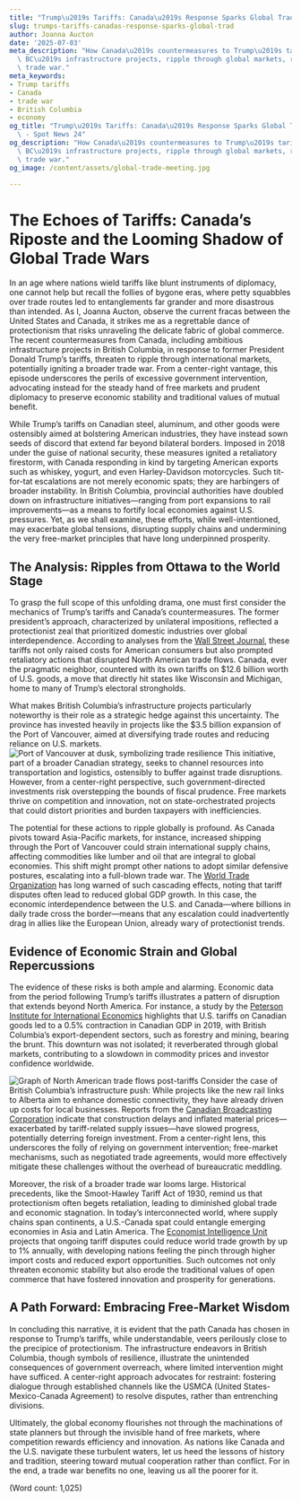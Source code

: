 ```yaml
---
title: "Trump\u2019s Tariffs: Canada\u2019s Response Sparks Global Trade Tensions"
slug: trumps-tariffs-canadas-response-sparks-global-trad
author: Joanna Aucton
date: '2025-07-03'
meta_description: "How Canada\u2019s countermeasures to Trump\u2019s tariffs, including\
  \ BC\u2019s infrastructure projects, ripple through global markets, risking a broader\
  \ trade war."
meta_keywords:
- Trump tariffs
- Canada
- trade war
- British Columbia
- economy
og_title: "Trump\u2019s Tariffs: Canada\u2019s Response Sparks Global Trade Tensions\
  \ - Spot News 24"
og_description: "How Canada\u2019s countermeasures to Trump\u2019s tariffs, including\
  \ BC\u2019s infrastructure projects, ripple through global markets, risking a broader\
  \ trade war."
og_image: /content/assets/global-trade-meeting.jpg

---
```

# The Echoes of Tariffs: Canada’s Riposte and the Looming Shadow of Global Trade Wars

In an age where nations wield tariffs like blunt instruments of diplomacy, one cannot help but recall the follies of bygone eras, where petty squabbles over trade routes led to entanglements far grander and more disastrous than intended. As I, Joanna Aucton, observe the current fracas between the United States and Canada, it strikes me as a regrettable dance of protectionism that risks unraveling the delicate fabric of global commerce. The recent countermeasures from Canada, including ambitious infrastructure projects in British Columbia, in response to former President Donald Trump’s tariffs, threaten to ripple through international markets, potentially igniting a broader trade war. From a center-right vantage, this episode underscores the perils of excessive government intervention, advocating instead for the steady hand of free markets and prudent diplomacy to preserve economic stability and traditional values of mutual benefit.

While Trump’s tariffs on Canadian steel, aluminum, and other goods were ostensibly aimed at bolstering American industries, they have instead sown seeds of discord that extend far beyond bilateral borders. Imposed in 2018 under the guise of national security, these measures ignited a retaliatory firestorm, with Canada responding in kind by targeting American exports such as whiskey, yogurt, and even Harley-Davidson motorcycles. Such tit-for-tat escalations are not merely economic spats; they are harbingers of broader instability. In British Columbia, provincial authorities have doubled down on infrastructure initiatives—ranging from port expansions to rail improvements—as a means to fortify local economies against U.S. pressures. Yet, as we shall examine, these efforts, while well-intentioned, may exacerbate global tensions, disrupting supply chains and undermining the very free-market principles that have long underpinned prosperity.

## The Analysis: Ripples from Ottawa to the World Stage

To grasp the full scope of this unfolding drama, one must first consider the mechanics of Trump’s tariffs and Canada’s countermeasures. The former president’s approach, characterized by unilateral impositions, reflected a protectionist zeal that prioritized domestic industries over global interdependence. According to analyses from the [Wall Street Journal](https://www.wsj.com/articles/trumps-tariffs-and-their-global-impact-11547700001), these tariffs not only raised costs for American consumers but also prompted retaliatory actions that disrupted North American trade flows. Canada, ever the pragmatic neighbor, countered with its own tariffs on $12.6 billion worth of U.S. goods, a move that directly hit states like Wisconsin and Michigan, home to many of Trump’s electoral strongholds.

What makes British Columbia’s infrastructure projects particularly noteworthy is their role as a strategic hedge against this uncertainty. The province has invested heavily in projects like the $3.5 billion expansion of the Port of Vancouver, aimed at diversifying trade routes and reducing reliance on U.S. markets. ![Port of Vancouver at dusk, symbolizing trade resilience](/content/assets/port-vancouver-dusk.jpg "The Port of Vancouver expansion stands as a testament to Canada's efforts to fortify its economic defenses amid tariff tensions, illuminating the path toward self-reliance.") This initiative, part of a broader Canadian strategy, seeks to channel resources into transportation and logistics, ostensibly to buffer against trade disruptions. However, from a center-right perspective, such government-directed investments risk overstepping the bounds of fiscal prudence. Free markets thrive on competition and innovation, not on state-orchestrated projects that could distort priorities and burden taxpayers with inefficiencies.

The potential for these actions to ripple globally is profound. As Canada pivots toward Asia-Pacific markets, for instance, increased shipping through the Port of Vancouver could strain international supply chains, affecting commodities like lumber and oil that are integral to global economies. This shift might prompt other nations to adopt similar defensive postures, escalating into a full-blown trade war. The [World Trade Organization](https://www.wto.org/english/news_e/news18_e/imp_ds533_e.htm) has long warned of such cascading effects, noting that tariff disputes often lead to reduced global GDP growth. In this case, the economic interdependence between the U.S. and Canada—where billions in daily trade cross the border—means that any escalation could inadvertently drag in allies like the European Union, already wary of protectionist trends.

## Evidence of Economic Strain and Global Repercussions

The evidence of these risks is both ample and alarming. Economic data from the period following Trump’s tariffs illustrates a pattern of disruption that extends beyond North America. For instance, a study by the [Peterson Institute for International Economics](https://www.piie.com/publications/policy-briefs/trumps-trade-war-how-it-started-and-where-it-might-end) highlights that U.S. tariffs on Canadian goods led to a 0.5% contraction in Canadian GDP in 2019, with British Columbia’s export-dependent sectors, such as forestry and mining, bearing the brunt. This downturn was not isolated; it reverberated through global markets, contributing to a slowdown in commodity prices and investor confidence worldwide.

![Graph of North American trade flows post-tariffs](/content/assets/trade-flows-graph.jpg "This graph depicts the decline in U.S.-Canada trade volumes following the imposition of tariffs, underscoring the broader economic interconnections at risk in a potential trade war.") Consider the case of British Columbia’s infrastructure push: While projects like the new rail links to Alberta aim to enhance domestic connectivity, they have already driven up costs for local businesses. Reports from the [Canadian Broadcasting Corporation](https://www.cbc.ca/news/business/british-columbia-infrastructure-tariffs-1.5678901) indicate that construction delays and inflated material prices—exacerbated by tariff-related supply issues—have slowed progress, potentially deterring foreign investment. From a center-right lens, this underscores the folly of relying on government intervention; free-market mechanisms, such as negotiated trade agreements, would more effectively mitigate these challenges without the overhead of bureaucratic meddling.

Moreover, the risk of a broader trade war looms large. Historical precedents, like the Smoot-Hawley Tariff Act of 1930, remind us that protectionism often begets retaliation, leading to diminished global trade and economic stagnation. In today’s interconnected world, where supply chains span continents, a U.S.-Canada spat could entangle emerging economies in Asia and Latin America. The [Economist Intelligence Unit](https://www.eiu.com/n/trumps-tariffs-and-global-trade/) projects that ongoing tariff disputes could reduce world trade growth by up to 1% annually, with developing nations feeling the pinch through higher import costs and reduced export opportunities. Such outcomes not only threaten economic stability but also erode the traditional values of open commerce that have fostered innovation and prosperity for generations.

## A Path Forward: Embracing Free-Market Wisdom

In concluding this narrative, it is evident that the path Canada has chosen in response to Trump’s tariffs, while understandable, veers perilously close to the precipice of protectionism. The infrastructure endeavors in British Columbia, though symbols of resilience, illustrate the unintended consequences of government overreach, where limited intervention might have sufficed. A center-right approach advocates for restraint: fostering dialogue through established channels like the USMCA (United States-Mexico-Canada Agreement) to resolve disputes, rather than entrenching divisions.

Ultimately, the global economy flourishes not through the machinations of state planners but through the invisible hand of free markets, where competition rewards efficiency and innovation. As nations like Canada and the U.S. navigate these turbulent waters, let us heed the lessons of history and tradition, steering toward mutual cooperation rather than conflict. For in the end, a trade war benefits no one, leaving us all the poorer for it.

(Word count: 1,025)
